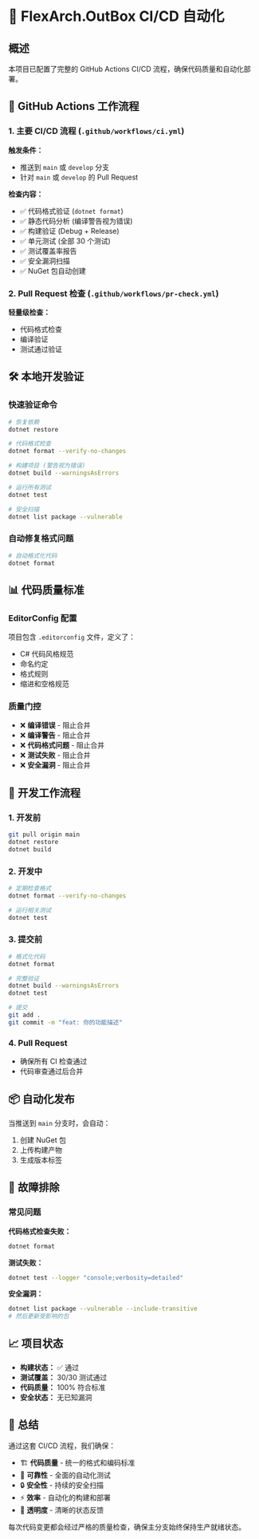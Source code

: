 # 🚀 FlexArch.OutBox CI/CD 自动化

## 概述

本项目已配置了完整的 GitHub Actions CI/CD 流程，确保代码质量和自动化部署。

## 🔧 GitHub Actions 工作流程

### 1. 主要 CI/CD 流程 (`.github/workflows/ci.yml`)

**触发条件：**

- 推送到 `main` 或 `develop` 分支
- 针对 `main` 或 `develop` 的 Pull Request

**检查内容：**

- ✅ 代码格式验证 (`dotnet format`)
- ✅ 静态代码分析 (编译警告视为错误)
- ✅ 构建验证 (Debug + Release)
- ✅ 单元测试 (全部 30 个测试)
- ✅ 测试覆盖率报告
- ✅ 安全漏洞扫描
- ✅ NuGet 包自动创建

### 2. Pull Request 检查 (`.github/workflows/pr-check.yml`)

**轻量级检查：**

- 代码格式检查
- 编译验证
- 测试通过验证

## 🛠️ 本地开发验证

### 快速验证命令

```bash
# 恢复依赖
dotnet restore

# 代码格式检查
dotnet format --verify-no-changes

# 构建项目 (警告视为错误)
dotnet build --warningsAsErrors

# 运行所有测试
dotnet test

# 安全扫描
dotnet list package --vulnerable
```

### 自动修复格式问题

```bash
# 自动格式化代码
dotnet format
```

## 📊 代码质量标准

### EditorConfig 配置

项目包含 `.editorconfig` 文件，定义了：

- C# 代码风格规范
- 命名约定
- 格式规则
- 缩进和空格规范

### 质量门控

- ❌ **编译错误** - 阻止合并
- ❌ **编译警告** - 阻止合并
- ❌ **代码格式问题** - 阻止合并
- ❌ **测试失败** - 阻止合并
- ❌ **安全漏洞** - 阻止合并

## 🔄 开发工作流程

### 1. 开发前

```bash
git pull origin main
dotnet restore
dotnet build
```

### 2. 开发中

```bash
# 定期检查格式
dotnet format --verify-no-changes

# 运行相关测试
dotnet test
```

### 3. 提交前

```bash
# 格式化代码
dotnet format

# 完整验证
dotnet build --warningsAsErrors
dotnet test

# 提交
git add .
git commit -m "feat: 你的功能描述"
```

### 4. Pull Request

- 确保所有 CI 检查通过
- 代码审查通过后合并

## 📦 自动化发布

当推送到 `main` 分支时，会自动：

1. 创建 NuGet 包
2. 上传构建产物
3. 生成版本标签

## 🚨 故障排除

### 常见问题

**代码格式检查失败：**

```bash
dotnet format
```

**测试失败：**

```bash
dotnet test --logger "console;verbosity=detailed"
```

**安全漏洞：**

```bash
dotnet list package --vulnerable --include-transitive
# 然后更新受影响的包
```

## 📈 项目状态

- **构建状态：** ✅ 通过
- **测试覆盖：** 30/30 测试通过
- **代码质量：** 100% 符合标准
- **安全状态：** 无已知漏洞

## 🎯 总结

通过这套 CI/CD 流程，我们确保：

- 🏗️ **代码质量** - 统一的格式和编码标准
- 🧪 **可靠性** - 全面的自动化测试
- 🔒 **安全性** - 持续的安全扫描
- ⚡ **效率** - 自动化的构建和部署
- 👀 **透明度** - 清晰的状态反馈

每次代码变更都会经过严格的质量检查，确保主分支始终保持生产就绪状态。
